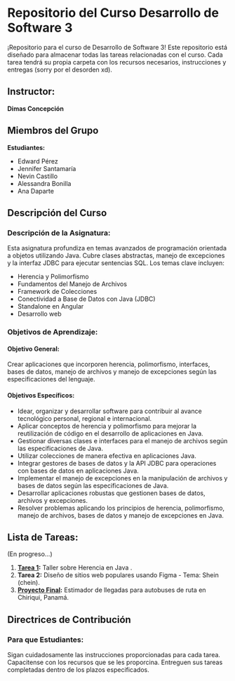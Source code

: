 # Repositorio del Curso Desarrollo de Software 3

¡Repositorio para el curso de Desarrollo de Software 3! Este repositorio está diseñado para almacenar todas las tareas relacionadas con el curso. Cada tarea tendrá su propia carpeta con los recursos necesarios, instrucciones y entregas (sorry por el desorden xd).

## Instructor:
**Dimas Concepción**

## Miembros del Grupo
**Estudiantes:**
- Edward Pérez
- Jennifer Santamaría
- Nevin Castillo
- Alessandra Bonilla
- Ana Daparte

## Descripción del Curso

### Descripción de la Asignatura:
Esta asignatura profundiza en temas avanzados de programación orientada a objetos utilizando Java. Cubre clases abstractas, manejo de excepciones y la interfaz JDBC para ejecutar sentencias SQL. Los temas clave incluyen:

- Herencia y Polimorfismo
- Fundamentos del Manejo de Archivos
- Framework de Colecciones
- Conectividad a Base de Datos con Java (JDBC)
- Standalone en Angular
- Desarrollo web

### Objetivos de Aprendizaje:

#### Objetivo General:
Crear aplicaciones que incorporen herencia, polimorfismo, interfaces, bases de datos, manejo de archivos y manejo de excepciones según las especificaciones del lenguaje.

#### Objetivos Específicos:
- Idear, organizar y desarrollar software para contribuir al avance tecnológico personal, regional e internacional.
- Aplicar conceptos de herencia y polimorfismo para mejorar la reutilización de código en el desarrollo de aplicaciones en Java.
- Gestionar diversas clases e interfaces para el manejo de archivos según las especificaciones de Java.
- Utilizar colecciones de manera efectiva en aplicaciones Java.
- Integrar gestores de bases de datos y la API JDBC para operaciones con bases de datos en aplicaciones Java.
- Implementar el manejo de excepciones en la manipulación de archivos y bases de datos según las especificaciones de Java.
- Desarrollar aplicaciones robustas que gestionen bases de datos, archivos y excepciones.
- Resolver problemas aplicando los principios de herencia, polimorfismo, manejo de archivos, bases de datos y manejo de excepciones en Java.

## Lista de Tareas:
(En progreso...)

1. **[Tarea 1](https://github.com/iE1000/software_development_3/tree/main/workshop_two):** Taller sobre Herencia en Java .
2. **Tarea 2:** Diseño de sitios web populares usando Figma - Tema: Shein (chein).
3. **[Proyecto Final](https://github.com/iE1000/software_development_3/tree/main/BusNow/busNow_v1.0):** Estimador de llegadas para autobuses de ruta en Chiriqui, Panamá.

## Directrices de Contribución

### Para que Estudiantes:
Sigan cuidadosamente las instrucciones proporcionadas para cada tarea. Capacitense con los recursos que se les proporcina. Entreguen sus tareas completadas dentro de los plazos especificados.